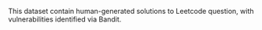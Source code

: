 This dataset contain human-generated solutions to Leetcode question, with vulnerabilities identified via Bandit.